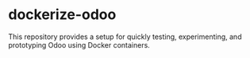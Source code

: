 # dockerize-odoo
This repository provides a setup for quickly testing, experimenting, and prototyping Odoo using Docker containers.